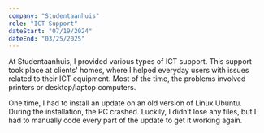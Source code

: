 ```yaml
---
company: "Studentaanhuis"
role: "ICT Support"
dateStart: "07/19/2024"
dateEnd: "03/25/2025"
---
```


At Studentaanhuis, I provided various types of ICT support. This support took place at clients' homes, where I helped everyday users with issues related to their ICT equipment. Most of the time, the problems involved printers or desktop/laptop computers.

One time, I had to install an update on an old version of Linux Ubuntu. During the installation, the PC crashed. Luckily, I didn’t lose any files, but I had to manually code every part of the update to get it working again.